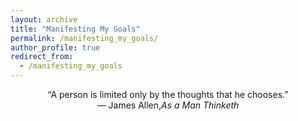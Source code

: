 ```yaml
---
layout: archive
title: "Manifesting My Goals"
permalink: /manifesting_my_goals/
author_profile: true
redirect_from:
  - /manifesting_my_goals
---
```


<div align="center"> “A person is limited only by the thoughts that he chooses.” <br>— James Allen,<em>As a Man Thinketh</em> </div>
